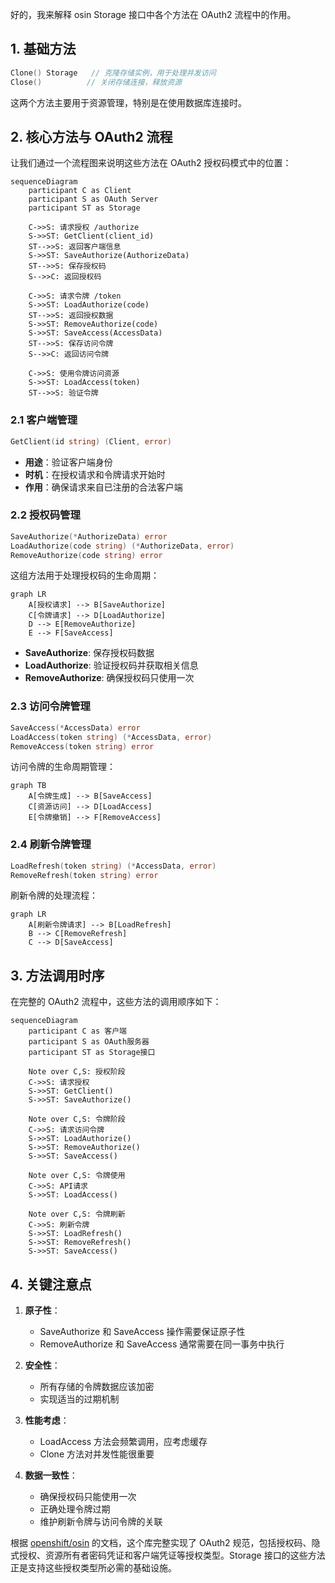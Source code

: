 好的，我来解释 osin Storage 接口中各个方法在 OAuth2 流程中的作用。

## 1. 基础方法

```go
Clone() Storage   // 克隆存储实例，用于处理并发访问
Close()          // 关闭存储连接，释放资源
```

这两个方法主要用于资源管理，特别是在使用数据库连接时。

## 2. 核心方法与 OAuth2 流程

让我们通过一个流程图来说明这些方法在 OAuth2 授权码模式中的位置：

```mermaid
sequenceDiagram
    participant C as Client
    participant S as OAuth Server
    participant ST as Storage
    
    C->>S: 请求授权 /authorize
    S->>ST: GetClient(client_id)
    ST-->>S: 返回客户端信息
    S->>ST: SaveAuthorize(AuthorizeData)
    ST-->>S: 保存授权码
    S-->>C: 返回授权码
    
    C->>S: 请求令牌 /token
    S->>ST: LoadAuthorize(code)
    ST-->>S: 返回授权数据
    S->>ST: RemoveAuthorize(code)
    S->>ST: SaveAccess(AccessData)
    ST-->>S: 保存访问令牌
    S-->>C: 返回访问令牌
    
    C->>S: 使用令牌访问资源
    S->>ST: LoadAccess(token)
    ST-->>S: 验证令牌
```

### 2.1 客户端管理
```go
GetClient(id string) (Client, error)
```
- **用途**：验证客户端身份
- **时机**：在授权请求和令牌请求开始时
- **作用**：确保请求来自已注册的合法客户端

### 2.2 授权码管理
```go
SaveAuthorize(*AuthorizeData) error
LoadAuthorize(code string) (*AuthorizeData, error)
RemoveAuthorize(code string) error
```

这组方法用于处理授权码的生命周期：

```mermaid
graph LR
    A[授权请求] --> B[SaveAuthorize]
    C[令牌请求] --> D[LoadAuthorize]
    D --> E[RemoveAuthorize]
    E --> F[SaveAccess]
```

- **SaveAuthorize**: 保存授权码数据
- **LoadAuthorize**: 验证授权码并获取相关信息
- **RemoveAuthorize**: 确保授权码只使用一次

### 2.3 访问令牌管理
```go
SaveAccess(*AccessData) error
LoadAccess(token string) (*AccessData, error)
RemoveAccess(token string) error
```

访问令牌的生命周期管理：

```mermaid
graph TB
    A[令牌生成] --> B[SaveAccess]
    C[资源访问] --> D[LoadAccess]
    E[令牌撤销] --> F[RemoveAccess]
```

### 2.4 刷新令牌管理
```go
LoadRefresh(token string) (*AccessData, error)
RemoveRefresh(token string) error
```

刷新令牌的处理流程：

```mermaid
graph LR
    A[刷新令牌请求] --> B[LoadRefresh]
    B --> C[RemoveRefresh]
    C --> D[SaveAccess]
```

## 3. 方法调用时序

在完整的 OAuth2 流程中，这些方法的调用顺序如下：

```mermaid
sequenceDiagram
    participant C as 客户端
    participant S as OAuth服务器
    participant ST as Storage接口

    Note over C,S: 授权阶段
    C->>S: 请求授权
    S->>ST: GetClient()
    S->>ST: SaveAuthorize()
    
    Note over C,S: 令牌阶段
    C->>S: 请求访问令牌
    S->>ST: LoadAuthorize()
    S->>ST: RemoveAuthorize()
    S->>ST: SaveAccess()
    
    Note over C,S: 令牌使用
    C->>S: API请求
    S->>ST: LoadAccess()
    
    Note over C,S: 令牌刷新
    C->>S: 刷新令牌
    S->>ST: LoadRefresh()
    S->>ST: RemoveRefresh()
    S->>ST: SaveAccess()
```

## 4. 关键注意点

1. **原子性**：
   - SaveAuthorize 和 SaveAccess 操作需要保证原子性
   - RemoveAuthorize 和 SaveAccess 通常需要在同一事务中执行

2. **安全性**：
   - 所有存储的令牌数据应该加密
   - 实现适当的过期机制

3. **性能考虑**：
   - LoadAccess 方法会频繁调用，应考虑缓存
   - Clone 方法对并发性能很重要

4. **数据一致性**：
   - 确保授权码只能使用一次
   - 正确处理令牌过期
   - 维护刷新令牌与访问令牌的关联

根据 [openshift/osin](https://github.com/openshift/osin) 的文档，这个库完整实现了 OAuth2 规范，包括授权码、隐式授权、资源所有者密码凭证和客户端凭证等授权类型。Storage 接口的这些方法正是支持这些授权类型所必需的基础设施。
